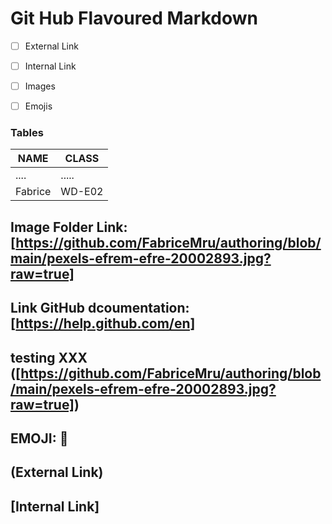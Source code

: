 # **Git Hub Flavoured Markdown**

- [ ] External Link

- [ ] Internal Link

- [ ] Images

- [ ] Emojis


### Tables

| NAME    | CLASS  |
| ------- | -----  |
| ....    | .....  | 
| Fabrice | WD-E02 |


## Image Folder Link: [https://github.com/FabriceMru/authoring/blob/main/pexels-efrem-efre-20002893.jpg?raw=true]
## Link GitHub dcoumentation: [https://help.github.com/en]

## testing XXX ([https://github.com/FabriceMru/authoring/blob/main/pexels-efrem-efre-20002893.jpg?raw=true])

## EMOJI: 🤪

## (External Link)

## [Internal Link]
